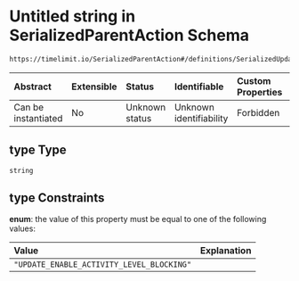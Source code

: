 # Untitled string in SerializedParentAction Schema

```txt
https://timelimit.io/SerializedParentAction#/definitions/SerializedUpdateEnableActivityLevelBlockingAction/properties/type
```



| Abstract            | Extensible | Status         | Identifiable            | Custom Properties | Additional Properties | Access Restrictions | Defined In                                                                                        |
| :------------------ | :--------- | :------------- | :---------------------- | :---------------- | :-------------------- | :------------------ | :------------------------------------------------------------------------------------------------ |
| Can be instantiated | No         | Unknown status | Unknown identifiability | Forbidden         | Allowed               | none                | [SerializedParentAction.schema.json\*](SerializedParentAction.schema.json "open original schema") |

## type Type

`string`

## type Constraints

**enum**: the value of this property must be equal to one of the following values:

| Value                                     | Explanation |
| :---------------------------------------- | :---------- |
| `"UPDATE_ENABLE_ACTIVITY_LEVEL_BLOCKING"` |             |
